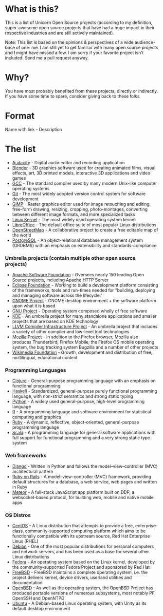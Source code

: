 # What is this?
This is a list of Unicorn Open Source projects (according to my definition, super-awesome open source projects that have had a huge impact in their respective industries and are still actively maintained).

Note: This list is based on the opinions & perspectives of a wide audience-base of one: me. I am still yet to get familiar with many open source projects and I might have missed a few. I am sorry if your favorite project isn't included. Send me a pull request anyway.

# Why?
You have most probably benefited from these projects, directly or indirectly. If you have some time to spare, consider giving back to these folks.

# Format

Name with link - Description

# The list

- [Audacity](http://web.audacityteam.org/) -  Digital audio editor and recording application
- [Blender](https://www.blender.org/) -  3D graphics software used for creating animated films, visual effects, art, 3D printed models, interactive 3D applications and video games
- [GCC](https://gcc.gnu.org/) - The standard compiler used by many modern Unix-like computer operating systems
- [Git](http://git-scm.com/) - The most widely adopted version control system for software development
- [GIMP](http://www.gimp.org/) -  Raster graphics editor used for image retouching and editing, free-form drawing, resizing, cropping, photo-montages, converting between different image formats, and more specialized tasks
- [Linux Kernel](https://www.kernel.org/) - The most widely used operating system kernel
- [LibreOffice](http://www.libreoffice.org/) - The default office suite of most popular Linux distributions
- [OpenStreetMap](http://www.openstreetmap.org/) - A collaborative project to create a free editable map of the world
- [PostgreSQL](http://www.postgresql.org/) - An object-relational database management system (ORDBMS) with an emphasis on extensibility and standards-compliance

### Umbrella projects (contain multiple other open source projects)
- [Apache Software Foundation](http://www.apache.org/) - Oversees nearly 150 leading Open Source projects, including Apache HTTP Server
- [Eclipse Foundation](http://www.eclipse.org/) -  Working to build a development platform consisting of the frameworks, tools and run-times needed for "building, deploying and managing software across the lifecycle." 
- [GNOME Project](https://www.gnome.org/) - GNOME desktop environment + the software platform upon what it is based
- [GNU Project](http://www.gnu.org/) - Operating system composed wholly of free software
- [KDE](https://www.kde.org/) - An umbrella project for many standalone applications and smaller projects that are based on KDE technology
- [LLVM Compiler Infrastructure Project](http://llvm.org/) -  An umbrella project that includes a variety of other compiler and low-level tool technologies
- [Mozilla Project](https://www.mozilla.org/) - In addition to the Firefox browser, Mozilla also produces Thunderbird, Firefox Mobile, the Firefox OS mobile operating system, the bug tracking system Bugzilla and a number of other projects
- [Wikimedia Foundation](http://wikimediafoundation.org/wiki/Home) - Growth, development and distribution of free, multilingual, educational content

### Programming Languages
- [Clojure](http://dev.clojure.org/display/community/Contributing) - General-purpose programming language with an emphasis on functional programming
- [Haskell](https://ghc.haskell.org/trac/ghc/wiki/Newcomers) - Standardized, general-purpose purely functional programming language, with non-strict semantics and strong static typing
- [Python](https://www.python.org/dev/) - A widely used general-purpose, high-level programming language
- [R](http://www.r-project.org/) - A programming language and software environment for statistical computing and graphics
- [Ruby](https://www.ruby-lang.org/) - A dynamic, reflective, object-oriented, general-purpose programming language
- [Scala](http://scala-lang.org/) -  A programming language for general software applications with full support for functional programming and a very strong static type system

### Web frameworks
- [Django](https://www.djangoproject.com/) -  Written in Python and follows the model–view–controller (MVC) architectural pattern
- [Ruby on Rails](http://rubyonrails.org/) - A model–view–controller (MVC) framework, providing default structures for a database, a web service, web pages and written in Ruby
- [Meteor](https://meteor.com) - A full-stack JavaScript app platform built on DDP, a websocket-based protocol, for building web, mobile and native mobile apps

### OS Distros
- [CentOS](https://www.centos.org/) - A Linux distribution that attempts to provide a free, enterprise-class, community-supported computing platform which aims to be functionally compatible with its upstream source, Red Hat Enterprise Linux (RHEL)
- [Debian](https://www.debian.org/) - One of the most popular distributions for personal computers and network servers, and has been used as a base for several other Linux distributions
- [Fedora](https://getfedora.org/) - An operating system based on the Linux kernel, developed by the community-supported Fedora Project and sponsored by Red Hat
- [FreeBSD](http://www.freebsd.org/) - FreeBSD maintains a complete operating system, i.e. the project delivers kernel, device drivers, userland utilities and documentation
- [OpenBSD](http://www.openbsdfoundation.org/) - As well as the operating system, the OpenBSD Project has produced portable versions of numerous subsystems, most notably PF, OpenSSH and OpenNTPD
- [Ubuntu](http://www.ubuntu.com/) - A Debian-based Linux operating system, with Unity as its default desktop environment

